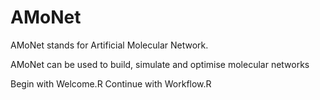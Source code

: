 # AMoNet
AMoNet stands for Artificial Molecular Network.

AMoNet can be used to build, simulate and optimise molecular networks

Begin with Welcome.R
Continue with Workflow.R
